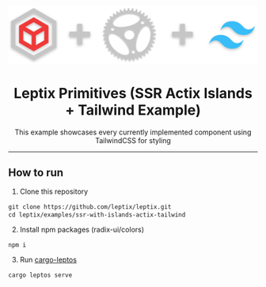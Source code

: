 <p align="center" dir="auto">
    <img src="assets/logos.svg"/>
</p>

<h1 align="center" tabindex="-1" class="heading-element" dir="auto">Leptix Primitives (SSR Actix Islands + Tailwind Example)</h1>

<p align="center" dir="auto">
    This example showcases every currently implemented component using TailwindCSS for styling
</p>

<hr />

## How to run

1. Clone this repository

```
git clone https://github.com/leptix/leptix.git
cd leptix/examples/ssr-with-islands-actix-tailwind
```

2. Install npm packages (radix-ui/colors)

```
npm i
```

3. Run [cargo-leptos](https://github.com/leptos-rs/cargo-leptos)

```
cargo leptos serve
```
